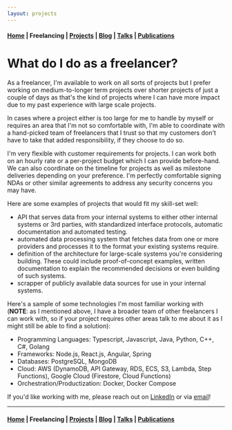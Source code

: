 ```yaml
---
layout: projects
---
```


#### [Home](/) | Freelancing | [Projects](/projects) | [Blog](/blog) | [Talks](/talks) | [Publications](/publications)

# What do I do as a freelancer?

As a freelancer, I'm available to work on all sorts of projects but I prefer working on medium-to-longer term projects over shorter projects of just a couple of days as that's the kind of projects where I can have more impact due to my past experience with large scale projects.

In cases where a project either is too large for me to handle by myself or requires an area that I'm not so comfortable with, I'm able to coordinate with a hand-picked team of freelancers that I trust so that my customers don't have to take that added responsibility, if they choose to do so.

I'm very flexible with customer requirements for projects. I can work both on an hourly rate or a per-project budget which I can provide before-hand. We can also coordinate on the timeline for projects as well as milestone deliveries depending on your preference. I'm perfectly comfortable signing NDAs or other similar agreements to address any security concerns you may have.

Here are some examples of projects that would fit my skill-set well:

- API that serves data from your internal systems to either other internal systems or 3rd parties, with standardized interface protocols, automatic documentation and automated testing.
- automated data processing system that fetches data from one or more providers and processes it to the format your existing systems require.
- definition of the architecture for large-scale systems you're considering building. These could include proof-of-concept examples, written documentation to explain the recommended decisions or even building of such systems.
- scrapper of publicly available data sources for use in your internal systems.

Here's a sample of some technologies I'm most familiar working with (**NOTE**: as I mentioned above, I have a broader team of other freelancers I can work with, so if your project requires other areas talk to me about it as I might still be able to find a solution):

- Programming Languages: Typescript, Javascript, Java, Python, C++, C#, Golang
- Frameworks: Node.js, React.js, Angular, Spring
- Databases: PostgreSQL, MongoDB
- Cloud: AWS (DynamoDB, API Gateway, RDS, ECS, S3, Lambda, Step Functions), Google Cloud (Firestore, Cloud Functions)
- Orchestration/Productization: Docker, Docker Compose

If you'd like working with me, please reach out on [LinkedIn](https://www.linkedin.com/in/andre-lago/) or via [email](mailto:andrelago.eu@gmail.com)!

---

#### [Home](/) | Freelancing | [Projects](/projects) | [Blog](/blog) | [Talks](/talks) | [Publications](/publications)